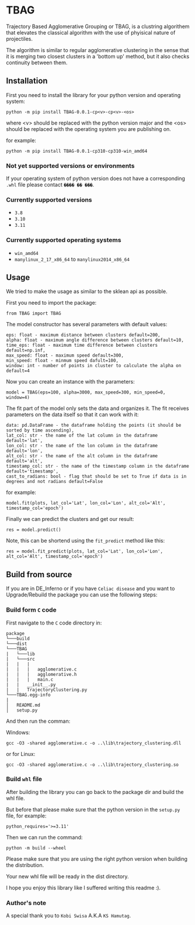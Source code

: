 # TBAG

Trajectory Based Agglomerative Grouping or TBAG, is a clustring algorithem that elevates the classical algorithm with the use of phyisical nature of projectiles.

The algorithm is similar to regular agglomerative clustering in the sense that it is merging two closest clusters in a 'bottom up' method, but it also checks continuity between them.

## Installation

First you need to install the library for your python version and operating system:

`python -m pip install TBAG-0.0.1-cp<v>-cp<v>-<os>`

where \<v> should be replaced with the python version major
and the \<os> should be replaced with the operating system you are publishing on.

for example:

`python -m pip install TBAG-0.0.1-cp310-cp310-win_amd64`

### Not yet supported versions or environments

If your operating system of python version does not have a corresponding `.whl` file please contact `���� �� ���`.

### Currently supported versions

- `3.8`
- `3.10`
- `3.11`

### Currently supported operating systems

- `win_amd64`
- `manylinux_2_17_x86_64` to `manylinux2014_x86_64`

## Usage

We tried to make the usage as similar to the sklean api as possible.

First you need to import the package:

`from TBAG import TBAG`

The model constructor has several parameters with default values:

```
eps: float - maximum distance between clusters default=200,
alpha: float - maximum angle difference between clusters default=10,
time_eps: float - maximum time difference between clusters default=np.inf,
max_speed: float - maximum speed default=300,
min_speed: float - minmum speed dafult=100,
window: int - number of points in cluster to calculate the alpha on default=4
```

Now you can create an instance with the parameters:

`model = TBAG(eps=100, alpha=3000, max_speed=300, min_speed=0, window=4)`

The fit part of the model only sets the data and organizes it.
The fit receives parameters on the data itself so that it can work with it:

```
data: pd.DataFrame - the dataframe holding the points (it should be sorted by time ascending),
lat_col: str - the name of the lat column in the dataframe default='lat',
lon_col: str - the name of the lon column in the dataframe default='lon',
alt_col: str - the name of the alt column in the dataframe default='alt',
timestamp_col: str - the name of the timestamp column in the dataframe default='timestamp',
cast_to_radians: bool - flag that should be set to True if data is in degrees and not radians default=False
```

for example:

`model.fit(plots, lat_col='Lat', lon_col='Lon', alt_col='Alt', timestamp_col='epoch')`

Finally we can predict the clusters and get our result:

`res = model.predict()`

Note, this can be shortend using the `fit_predict` method like this:

`res = model.fit_predict(plots, lat_col='Lat', lon_col='Lon', alt_col='Alt', timestamp_col='epoch')`

## Build from source

If you are in DE_Inferno or if you have `Celiac disease` and you want to Upgrade/Rebuild the package you can use the following steps:

### Build form `C` code

First navigate to the `C` code directory in:

```
package
└───build
└───dist
└───TBAG
|   └───lib
|   └───src
|   |   |
|   |   |   agglomerative.c
|   |   |   agglomerative.h
|   |   |   main.c
|   |   __init__.py
|   |   TrajectoryClustering.py
└───TBAG.egg-info
|   
│   README.md
│   setup.py    
```

And then run the comman:

Windows: 

`gcc -O3 -shared agglomerative.c -o ..\lib\trajectory_clustering.dll`

or for Linux:

`gcc -O3 -shared agglomerative.c -o ..\lib\trajectory_clustering.so`

### Build `whl` file

After building the library you can go back to the package dir and build the whl file.

But before that please make sure that the python version in the `setup.py` file, for example:

`python_requires='>=3.11'`

Then we can run the command:

`python -m build --wheel`

Please make sure that you are using the right python version when building the distribution.

Your new whl file will be ready in the dist directory.

I hope you enjoy this library like I suffered writing this readme :).

### Author's note

A special thank you to `Kobi Swisa` A.K.A `KS Hamutag`. 